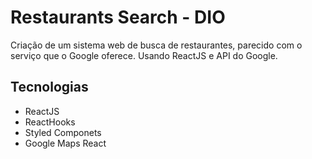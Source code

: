 # Restaurants Search - DIO

Criação de um sistema web de busca de restaurantes, parecido com o serviço que o Google oferece. Usando ReactJS e API do Google.

## Tecnologias
- ReactJS
- ReactHooks
- Styled Componets
- Google Maps React
